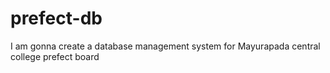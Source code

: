 # prefect-db
 I am gonna create a database management system for Mayurapada central college prefect board
